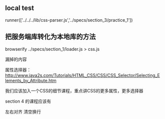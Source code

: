 ## local test

runner(['../../../lib/css-parser.js','../specs/section_3/practice_1'])


## 把服务端库转化为本地库的方法
browserify ../specs/section_1/loader.js > css.js



漏掉的内容

属性选择器： http://www.java2s.com/Tutorials/HTML_CSS/CSS/CSS_Selector/Selecting_Elements_by_Attribute.htm


我们应该加入一个CSS的细节课程，重点讲CSS的更多属性，更多选择器

section 4 的课程应该有

左右对齐
清空换行
